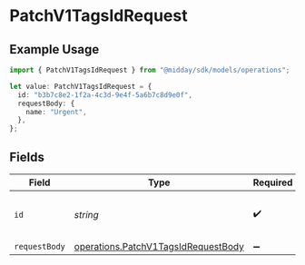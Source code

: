 # PatchV1TagsIdRequest

## Example Usage

```typescript
import { PatchV1TagsIdRequest } from "@midday/sdk/models/operations";

let value: PatchV1TagsIdRequest = {
  id: "b3b7c8e2-1f2a-4c3d-9e4f-5a6b7c8d9e0f",
  requestBody: {
    name: "Urgent",
  },
};
```

## Fields

| Field                                                                                      | Type                                                                                       | Required                                                                                   | Description                                                                                | Example                                                                                    |
| ------------------------------------------------------------------------------------------ | ------------------------------------------------------------------------------------------ | ------------------------------------------------------------------------------------------ | ------------------------------------------------------------------------------------------ | ------------------------------------------------------------------------------------------ |
| `id`                                                                                       | *string*                                                                                   | :heavy_check_mark:                                                                         | N/A                                                                                        | b3b7c8e2-1f2a-4c3d-9e4f-5a6b7c8d9e0f                                                       |
| `requestBody`                                                                              | [operations.PatchV1TagsIdRequestBody](../../models/operations/patchv1tagsidrequestbody.md) | :heavy_minus_sign:                                                                         | N/A                                                                                        |                                                                                            |